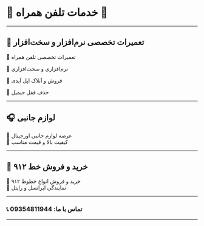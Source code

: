 # 💎 **خدمات تلفن همراه** 💎

---

## 🔧 **تعمیرات تخصصی نرم‌افزار و سخت‌افزار**

🔹 تعمیرات تخصصی تلفن همراه  

🔹 نرم‌افزاری و سخت‌افزاری

🔹 فروش و آنلاک اپل آیدی

🔹 حذف قفل جیمیل



---

## 🎧 **لوازم جانبی**
🔹 عرضه لوازم جانبی اورجینال  
🔹 کیفیت بالا و قیمت مناسب

---

## 📱 **خرید و فروش خط ۹۱۲**
🔹 خرید و فروش انواع خطوط ۹۱۲  
🔹 نمایندگی ایرانسل و رایتل

---

### **📞 تماس با ما: 09354811944**

---
